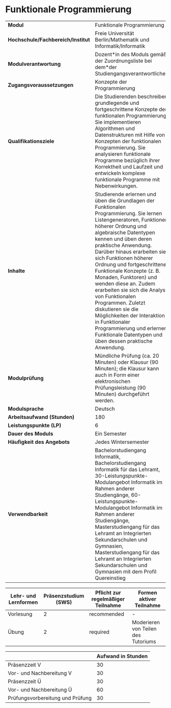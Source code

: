 # Funktionale Programmierung
|                                    |   |
|------------------------------------|---|
|**Modul**                           | Funktionale Programmierung |
|**Hochschule/Fachbereich/Institut** | Freie Universität Berlin/Mathematik und Informatik/Informatik |
|**Modulverantwortung**              | Dozent\*in des Moduls gemäß der Zuordnungsliste bei dem\*der Studiengangsverantwortlichen |
|**Zugangsvoraussetzungen**          | Konzepte der Programmierung |
|**Qualifikationsziele**             | Die Studierenden beschreiben grundlegende und fortgeschrittene Konzepte der funktionalen Programmierung. Sie implementieren Algorithmen und Datenstrukturen mit Hilfe von Konzepten der funktionalen Programmierung. Sie analysieren funktionale Programme bezüglich ihrer Korrektheit und Laufzeit und entwickeln komplexe funktionale Programme mit Nebenwirkungen. |
|**Inhalte**                         | Studierende erlernen und üben die Grundlagen der Funktionalen Programmierung. Sie lernen Listengeneratoren, Funktionen höherer Ordnung und algebraische Datentypen kennen und üben deren praktische Anwendung. Darüber hinaus erarbeiten sie sich Funktionen höherer Ordnung und fortgeschrittene Funktionale Konzepte (z. B. Monaden, Funktoren) und wenden diese an. Zudem erarbeiten sie sich die Analyse von Funktionalen Programmen. Zuletzt diskutieren sie die Möglichkeiten der Interaktion in Funktionaler Programmierung und erlernen Funktionale Datentypen und üben dessen praktische Anwendung. |
|**Modulprüfung**                    | Mündliche Prüfung (ca. 20 Minuten) oder Klausur (90 Minuten); die Klausur kann auch in Form einer elektronischen Prüfungsleistung (90 Minuten) durchgeführt werden. |
|**Modulsprache**                    | Deutsch |
|**Arbeitsaufwand (Stunden)**        | 180 |
|**Leistungspunkte (LP)**            | 6 |
|**Dauer des Moduls**                | Ein Semester |
|**Häufigkeit des Angebots**         | Jedes Wintersemester |
|**Verwendbarkeit**                  | Bachelorstudiengang Informatik, Bachelorstudiengang Informatik für das Lehramt, 30-Leistungspunkte-Modulangebot Informatik im Rahmen anderer Studiengänge, 60-Leistungspunkte-Modulangebot Informatik im Rahmen anderer Studiengänge, Masterstudiengang für das Lehramt an Integrierten Sekundarschulen und Gymnasien, Masterstudiengang für das Lehramt an Integrierten Sekundarschulen und Gymnasien mit dem Profil Quereinstieg |

| Lehr- und Lernformen | Präsenzstudium <br> (SWS) | Pflicht zur regelmäßiger Teilnahme | Formen aktiver Teilnahme |
| ---------------------|---------------------------|------------------------------------|------------------------- |
| Vorlesung            | 2                         | recommended                        | -                        |
| Übung                | 2                         | required                           | Moderieren von Teilen des Tutoriums |

|   | Aufwand in Stunden |
| - |--------------------|
| Präsenzzeit V                            | 30    |
| Vor- und Nachbereitung V                 | 30    |
| Präsenzzeit Ü                            | 30    |
| Vor- und Nachbereitung Ü                 | 60    |
| Prüfungsvorbereitung und Prüfung         | 30    |
